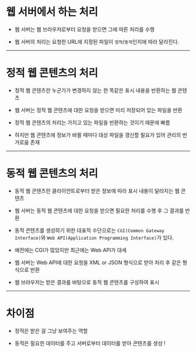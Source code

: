 
# 웹 서버에서 하는 처리

* 웹 서버는 웹 브라우저로부터 요청을 받으면 그에 따른 처리를 수행

* 웹 서버의 처리는 요청한 URL에 지정된 파일이 `정적`/`동적`인지에 따라 달라진다.

---

# 정적 웹 콘텐츠의 처리

* 정적 웹 콘텐츠란 누군가가 변경하지 않는 한 똑같은 표시 내용을 반환하는 웹 콘텐츠

* 웹 서버는 정적 웹 콘텐츠에 대한 요청을 받으면 미리 저장되어 있는 파일을 반환

* 정적 웹 콘텐츠의 처리는 가지고 있는 파일을 반환하는 것이기 때문에 빠름

* 하지만 웹 콘텐츠에 정보가 바뀔 때마다 대상 파일을 갱신할 필요가 있어 관리의 번거로움 존재

---

# 동적 웹 콘텐츠의 처리

* 동적 웹 콘텐츠란 클라이언트로부터 받은 정보에 따라 표시 내용이 달라지는 웹 콘텐츠

* 웹 서버는 동적 웹 콘텐츠에 대한 요청을 받으면 필요한 처리를 수행 후 그 결과를 반환

* 동적 콘텐츠를 생성하기 위한 대표적 수단으로는 `CGI(Common Gateway Interface)`와 `Web API(Application Programming Interface)`가 있다.

* 예전에는 CGI가 많았지만 최근에는 Web API가 대세

* 웹 서버는 Web API에 대한 요청을 XML or JSON 형식으로 받아 처리 후 같은 형식으로 반환

* 웹 브라우저는 받은 결과를 바탕으로 동적 웹 콘텐츠를 구성하여 표시

---

# 차이점 

* 정적은 받은 걸 그냥 보여주는 역할 

* 동적은 필요한 데이터를 주고 서버로부터 데이터를 받아 콘텐츠를 생성 !
